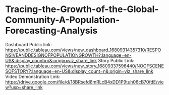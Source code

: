 # Tracing-the-Growth-of-the-Global-Community-A-Population-Forecasting-Analysis
Dashboard Public link: https://public.tableau.com/views/new_dashboard_16809314357310/RESPONSIVEANDDESIGNOFPOPULATIONGROWTH?:language=en-US&:display_count=n&:origin=viz_share_link
Story Public Link: https://public.tableau.com/views/new_story_16809337596440/NOOFSCENESOFSTORY?:language=en-US&:display_count=n&:origin=viz_share_link
Video Demonstration Link: https://drive.google.com/file/d/18BRsefd8mRLcB4xDD1P9tuh06cB70fdE/view?usp=share_link
